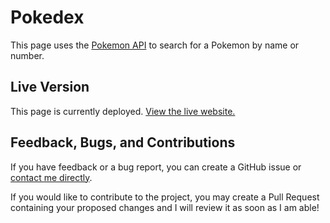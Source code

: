 # Pokedex

This page uses the [Pokemon API](https://pokeapi.co/) to search for a Pokemon by name or number.

## Live Version

This page is currently deployed. [View the live website.](https://www.nhcarrigan.com/Pokedex)

## Feedback, Bugs, and Contributions

If you have feedback or a bug report, you can create a GitHub issue or [contact me directly](https://contact.nhcarrigan.com).

If you would like to contribute to the project, you may create a Pull Request containing your proposed changes and I will review it as soon as I am able!
